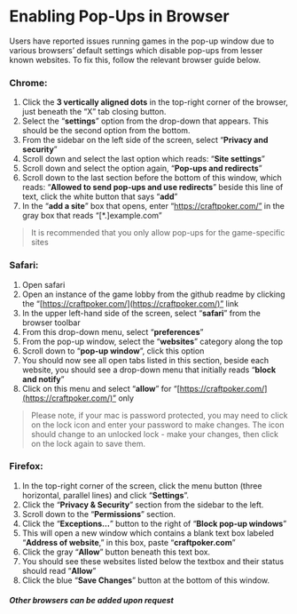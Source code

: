 
# Enabling Pop-Ups in Browser
Users have reported issues running games in the pop-up window due to various browsers’ default settings which disable pop-ups from lesser known websites. To fix this, follow the relevant browser guide below.

### **Chrome**:
1. Click the **3 vertically aligned dots** in the top-right corner of the browser, just beneath the “X” tab closing button.
2. Select the “**settings**” option from the drop-down that appears. This should be the second option from the bottom.
3. From the sidebar on the left side of the screen, select “**Privacy and security**”
4. Scroll down and select the last option which reads: “**Site settings**”
5. Scroll down and select the option again, “**Pop-ups and redirects**”
6. Scroll down to the last section before the bottom of this window, which reads: “**Allowed to send pop-ups and use redirects**” beside this line of text, click the white button that says “**add**”
7. In the “**add a site**” box that opens, enter “https://craftpoker.com/” in the gray box that reads “[*.]example.com”
> It is recommended that you only allow pop-ups for the game-specific sites

### **Safari**:
1.  Open safari
2.  Open an instance of the game lobby from the github readme by clicking the “[https://craftpoker.com/](https://craftpoker.com/)” link
3.  In the upper left-hand side of the screen, select “**safari**” from the browser toolbar
4.  From this drop-down menu, select “**preferences**”
5.  From the pop-up window, select the “**websites**” category along the top
6.  Scroll down to “**pop-up  window**”, click this option 
7.  You should now see all open tabs listed in this section, beside each website, you should see a drop-down menu that initially reads “**block and notify**”
8.  Click on this menu and select “**allow**” for “[https://craftpoker.com/](https://craftpoker.com/)” only
    

>  Please note, if your mac is password protected, you may need to click on the lock icon and enter your password to make changes. The icon should change to an unlocked lock - make your changes, then click on the lock again to save them.
    

### **Firefox**:

1.  In the top-right corner of the screen, click the menu button (three horizontal, parallel lines) and click “**Settings**”.
2.  Click the “**Privacy & Security**” section from the sidebar to the left.
3.  Scroll down to the “**Permissions**” section.
4.  Click the “**Exceptions…**” button to the right of “**Block pop-up windows**”
5.  This will open a new window which contains a blank text box labeled “**Address of website**,” in this box, paste “**craftpoker.com**”
6.  Click the gray “**Allow**” button beneath this text box.
7.  You should see these websites listed below the textbox and their status should read “**Allow**”
8.  Click the blue “**Save Changes**” button at the bottom of this window.


#### *Other browsers can be added upon request*

